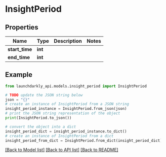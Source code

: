 # InsightPeriod


## Properties

Name | Type | Description | Notes
------------ | ------------- | ------------- | -------------
**start_time** | **int** |  | 
**end_time** | **int** |  | 

## Example

```python
from launchdarkly_api.models.insight_period import InsightPeriod

# TODO update the JSON string below
json = "{}"
# create an instance of InsightPeriod from a JSON string
insight_period_instance = InsightPeriod.from_json(json)
# print the JSON string representation of the object
print(InsightPeriod.to_json())

# convert the object into a dict
insight_period_dict = insight_period_instance.to_dict()
# create an instance of InsightPeriod from a dict
insight_period_from_dict = InsightPeriod.from_dict(insight_period_dict)
```
[[Back to Model list]](../README.md#documentation-for-models) [[Back to API list]](../README.md#documentation-for-api-endpoints) [[Back to README]](../README.md)


